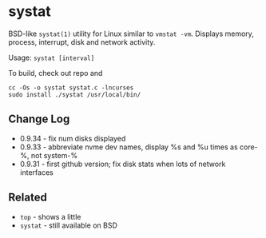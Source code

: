 systat
======

BSD-like `systat(1)` utility for Linux similar to `vmstat -vm`.  Displays memory,
process, interrupt, disk and network activity.

Usage: `systat [interval]`

To build, check out repo and

    cc -Os -o systat systat.c -lncurses
    sudo install ./systat /usr/local/bin/


Change Log
----------

- 0.9.34 - fix num disks displayed
- 0.9.33 - abbreviate nvme dev names, display %s and %u times as core-%, not system-%
- 0.9.31 - first github version; fix disk stats when lots of network interfaces


Related
-------

- `top` - shows a little 
- `systat` - still available on BSD
